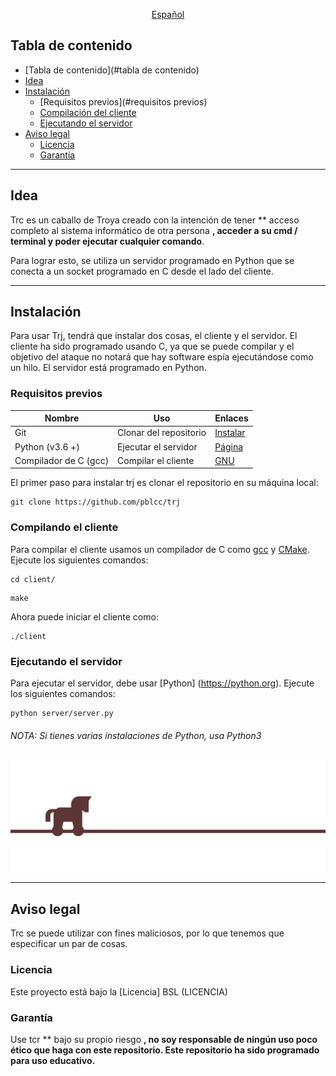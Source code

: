 <p align = "center">
  <a href="docs/README-es.md">Español</a>
</p>

## Tabla de contenido
- [Tabla de contenido](#tabla de contenido)
- [Idea](#idea)
- [Instalación](#instalación)
  - [Requisitos previos](#requisitos previos)
  - [Compilación del cliente](#compilación-del-cliente)
  - [Ejecutando el servidor](#ejecutando-el-servidor)
- [Aviso legal](#aviso-legal)
  - [Licencia](#licencia)
  - [Garantía](#garantía)
  
---

## Idea
Trc es un caballo de Troya creado con la intención de tener ** acceso completo al sistema informático de otra persona **, acceder a su cmd / terminal y poder ejecutar cualquier comando**.

Para lograr esto, se utiliza un servidor programado en Python que se conecta a un socket programado en C desde el lado del cliente.

---

## Instalación

Para usar Trj, tendrá que instalar dos cosas, el cliente y el servidor. El cliente ha sido programado usando C, ya que se puede compilar y el objetivo del ataque no notará que hay software espía ejecutándose como un hilo. El servidor está programado en Python.
### Requisitos previos

| Nombre | Uso | Enlaces |
| ------ | ----- | ------- |
| Git | Clonar del repositorio | [Instalar](https://git-scm.com/downloads) |
| Python (v3.6 +) | Ejecutar el servidor | [Página](https://python.org) |
| Compilador de C (gcc) | Compilar el cliente | [GNU](https://gcc.gnu.org/) |

El primer paso para instalar trj es clonar el repositorio en su máquina local:
```
git clone https://github.com/pblcc/trj
```

### Compilando el cliente
Para compilar el cliente usamos un compilador de C como [gcc](https://gcc.gnu.org) y [CMake](https://cmake.org). Ejecute los siguientes comandos:
```
cd client/
```
```
make
```
Ahora puede iniciar el cliente como:
```
./client
```

### Ejecutando el servidor
Para ejecutar el servidor, debe usar [Python] (https://python.org). Ejecute los siguientes comandos:
```
python server/server.py
```
###### NOTA: Si tienes varias instalaciones de Python, usa Python3

<p align = "centro">
  <img src = "img/banner.png">
</p>

---

## Aviso legal
Trc se puede utilizar con fines maliciosos, por lo que tenemos que especificar un par de cosas.
### Licencia
Este proyecto está bajo la [Licencia] BSL (LICENCIA)
### Garantía
Use tcr ** bajo su propio riesgo **, no soy responsable de ningún uso poco ético que haga con este repositorio. Este repositorio ha sido programado para uso educativo.**
